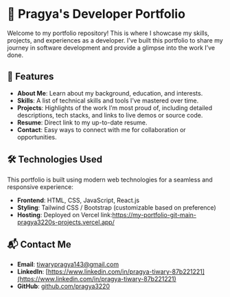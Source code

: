 # 🚀 Pragya's Developer Portfolio  

Welcome to my portfolio repository! This is where I showcase my skills, projects, and experiences as a developer. I’ve built this portfolio to share my journey in software development and provide a glimpse into the work I’ve done.  

## 🌟 Features  

- **About Me**: Learn about my background, education, and interests.  
- **Skills**: A list of technical skills and tools I’ve mastered over time.  
- **Projects**: Highlights of the work I’m most proud of, including detailed descriptions, tech stacks, and links to live demos or source code.  
- **Resume**: Direct link to my up-to-date resume.  
- **Contact**: Easy ways to connect with me for collaboration or opportunities.  

## 🛠️ Technologies Used  

This portfolio is built using modern web technologies for a seamless and responsive experience:  
- **Frontend**: HTML, CSS, JavaScript, React.js  
- **Styling**: Tailwind CSS / Bootstrap (customizable based on preference)  
- **Hosting**: Deployed on Vercel  link:https://my-portfolio-git-main-pragya3220s-projects.vercel.app/


## 📬 Contact Me  

- **Email**: [tiwarypragya143@gmail.com](mailto:your-tiwarypragya143@gmail.com)  
- **LinkedIn**: [https://www.linkedin.com/in/pragya-tiwary-87b221221](https://www.linkedin.com/in/pragya-tiwary-87b221221)  
- **GitHub**: [github.com/pragya3220](https://github.com/pragya3220)  

